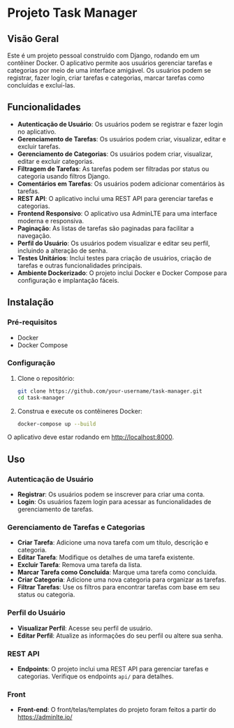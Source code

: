 # Projeto Task Manager

## Visão Geral
Este é um projeto pessoal construído com Django, rodando em um contêiner Docker. O aplicativo permite aos usuários gerenciar tarefas e categorias por meio de uma interface amigável. Os usuários podem se registrar, fazer login, criar tarefas e categorias, marcar tarefas como concluídas e excluí-las.

## Funcionalidades
- **Autenticação de Usuário**: Os usuários podem se registrar e fazer login no aplicativo.
- **Gerenciamento de Tarefas**: Os usuários podem criar, visualizar, editar e excluir tarefas.
- **Gerenciamento de Categorias**: Os usuários podem criar, visualizar, editar e excluir categorias.
- **Filtragem de Tarefas**: As tarefas podem ser filtradas por status ou categoria usando filtros Django.
- **Comentários em Tarefas**: Os usuários podem adicionar comentários às tarefas.
- **REST API**: O aplicativo inclui uma REST API para gerenciar tarefas e categorias.
- **Frontend Responsivo**: O aplicativo usa AdminLTE para uma interface moderna e responsiva.
- **Paginação**: As listas de tarefas são paginadas para facilitar a navegação.
- **Perfil do Usuário**: Os usuários podem visualizar e editar seu perfil, incluindo a alteração de senha.
- **Testes Unitários**: Inclui testes para criação de usuários, criação de tarefas e outras funcionalidades principais.
- **Ambiente Dockerizado**: O projeto inclui Docker e Docker Compose para configuração e implantação fáceis.

## Instalação

### Pré-requisitos
- Docker
- Docker Compose

### Configuração
1. Clone o repositório:
    ```bash
    git clone https://github.com/your-username/task-manager.git
    cd task-manager
    ```

2. Construa e execute os contêineres Docker:
    ```bash
    docker-compose up --build
    ```

O aplicativo deve estar rodando em [http://localhost:8000](http://localhost:8000).

## Uso

### Autenticação de Usuário
- **Registrar**: Os usuários podem se inscrever para criar uma conta.
- **Login**: Os usuários fazem login para acessar as funcionalidades de gerenciamento de tarefas.

### Gerenciamento de Tarefas e Categorias
- **Criar Tarefa**: Adicione uma nova tarefa com um título, descrição e categoria.
- **Editar Tarefa**: Modifique os detalhes de uma tarefa existente.
- **Excluir Tarefa**: Remova uma tarefa da lista.
- **Marcar Tarefa como Concluída**: Marque uma tarefa como concluída.
- **Criar Categoria**: Adicione uma nova categoria para organizar as tarefas.
- **Filtrar Tarefas**: Use os filtros para encontrar tarefas com base em seu status ou categoria.

### Perfil do Usuário
- **Visualizar Perfil**: Acesse seu perfil de usuário.
- **Editar Perfil**: Atualize as informações do seu perfil ou altere sua senha.

### REST API
- **Endpoints**: O projeto inclui uma REST API para gerenciar tarefas e categorias. Verifique os endpoints `api/` para detalhes.


### Front
- **Front-end**: O front/telas/templates do projeto foram feitos a partir do https://adminlte.io/
